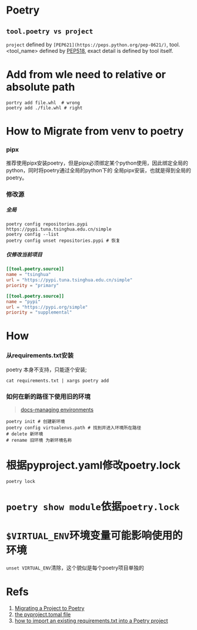# Poetry

## `tool.poetry vs project`

`project` defined by `[PEP621](https://peps.python.org/pep-0621/)`, tool.<tool_name> defined by [PEP518](https://peps.python.org/pep-0518/), exact detail is defined by tool itself.

# Add from wle need to relative or absolute path

```shell
portry add file.whl  # wrong
poetry add ./file.whl # right
```

# How to Migrate from venv to poetry

### pipx

推荐使用pipx安装poetry，但是pipx必须绑定某个python使用，因此绑定全局的python，同时将poetry通过全局的python下的
全局pipx安装，也就是得到全局的poetry。

### 修改源

##### 全局

```shell
poetry config repositories.pypi https://pypi.tuna.tsinghua.edu.cn/simple
poetry config --list
poetry config unset repositories.pypi # 恢复
```

##### 仅修改当前项目

```toml
[[tool.poetry.source]]
name = "tsinghua"
url = "https://pypi.tuna.tsinghua.edu.cn/simple"
priority = "primary"

[[tool.poetry.source]]
name = "pypi"
url = "https://pypi.org/simple"
priority = "supplemental"
```

# How

### 从requirements.txt安装

poetry 本身不支持，只能逐个安装;

```shell
cat requirements.txt | xargs poetry add
```

### 如何在新的路径下使用旧的环境

> [docs-managing environments](https://python-poetry.org/docs/managing-environments/#fish)

```shell
poetry init # 创建新环境
poetry config virtualenvs.path # 找到并进入环境所在路径
# delete 新环境
# rename 旧环境 为新环境名称
```

# 根据pyproject.yaml修改poetry.lock

`poetry lock`

# `poetry show module`依据`poetry.lock`

# `$VIRTUAL_ENV`环境变量可能影响使用的环境

`unset VIRTUAL_ENV`清除，这个貌似是每个poetry项目单独的

# Refs

1. [Migrating a Project to Poetry](https://browniebroke.com/blog/2020-10-18-migrating-project-to-poetry/)
2. [the pyproject.tomal file](https://python-poetry.org/docs/pyproject/)
3. [how to import an existing requirements.txt into a Poetry project](https://stackoverflow.com/questions/62764148/how-to-import-an-existing-requirements-txt-into-a-poetry-project)
